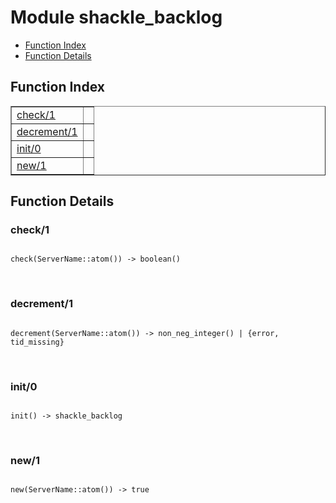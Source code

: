 

# Module shackle_backlog #
* [Function Index](#index)
* [Function Details](#functions)

<a name="index"></a>

## Function Index ##


<table width="100%" border="1" cellspacing="0" cellpadding="2" summary="function index"><tr><td valign="top"><a href="#check-1">check/1</a></td><td></td></tr><tr><td valign="top"><a href="#decrement-1">decrement/1</a></td><td></td></tr><tr><td valign="top"><a href="#init-0">init/0</a></td><td></td></tr><tr><td valign="top"><a href="#new-1">new/1</a></td><td></td></tr></table>


<a name="functions"></a>

## Function Details ##

<a name="check-1"></a>

### check/1 ###

<pre><code>
check(ServerName::atom()) -&gt; boolean()
</code></pre>
<br />

<a name="decrement-1"></a>

### decrement/1 ###

<pre><code>
decrement(ServerName::atom()) -&gt; non_neg_integer() | {error, tid_missing}
</code></pre>
<br />

<a name="init-0"></a>

### init/0 ###

<pre><code>
init() -&gt; shackle_backlog
</code></pre>
<br />

<a name="new-1"></a>

### new/1 ###

<pre><code>
new(ServerName::atom()) -&gt; true
</code></pre>
<br />

